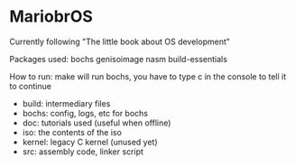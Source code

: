 # MariobrOS

Currently following "The little book about OS development"

Packages used: bochs genisoimage nasm build-essentials

How to run: make will run bochs, you have to type c in the console to tell it to continue

- build:    intermediary files
- bochs:    config, logs, etc for bochs
- doc: 		tutorials used (useful when offline)
- iso:		the contents of the iso
- kernel: 	legacy C kernel (unused yet)
- src: 		assembly code, linker script
